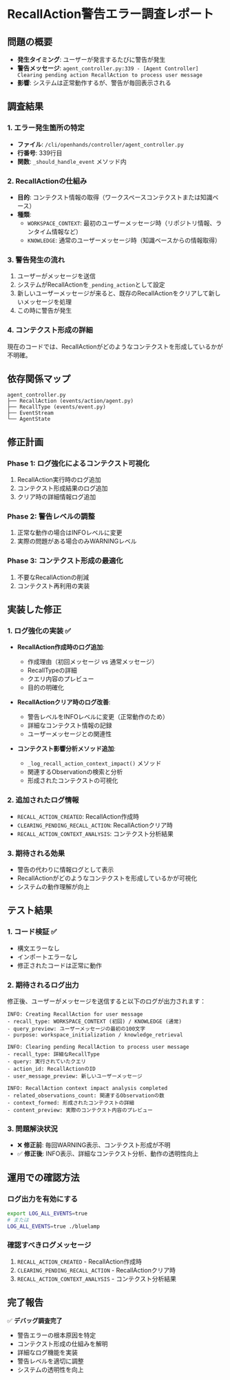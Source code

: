 # RecallAction警告エラー調査レポート

## 問題の概要
- **発生タイミング**: ユーザーが発言するたびに警告が発生
- **警告メッセージ**: `agent_controller.py:339 - [Agent Controller] Clearing pending action RecallAction to process user message`
- **影響**: システムは正常動作するが、警告が毎回表示される

## 調査結果

### 1. エラー発生箇所の特定
- **ファイル**: `/cli/openhands/controller/agent_controller.py`
- **行番号**: 339行目
- **関数**: `_should_handle_event` メソッド内

### 2. RecallActionの仕組み
- **目的**: コンテクスト情報の取得（ワークスペースコンテクストまたは知識ベース）
- **種類**:
  - `WORKSPACE_CONTEXT`: 最初のユーザーメッセージ時（リポジトリ情報、ランタイム情報など）
  - `KNOWLEDGE`: 通常のユーザーメッセージ時（知識ベースからの情報取得）

### 3. 警告発生の流れ
1. ユーザーがメッセージを送信
2. システムがRecallActionを`_pending_action`として設定
3. 新しいユーザーメッセージが来ると、既存のRecallActionをクリアして新しいメッセージを処理
4. この時に警告が発生

### 4. コンテクスト形成の詳細
現在のコードでは、RecallActionがどのようなコンテクストを形成しているかが不明確。

## 依存関係マップ
```
agent_controller.py
├── RecallAction (events/action/agent.py)
├── RecallType (events/event.py)
├── EventStream
└── AgentState
```

## 修正計画

### Phase 1: ログ強化によるコンテクスト可視化
1. RecallAction実行時のログ追加
2. コンテクスト形成結果のログ追加
3. クリア時の詳細情報ログ追加

### Phase 2: 警告レベルの調整
1. 正常な動作の場合はINFOレベルに変更
2. 実際の問題がある場合のみWARNINGレベル

### Phase 3: コンテクスト形成の最適化
1. 不要なRecallActionの削減
2. コンテクスト再利用の実装

## 実装した修正

### 1. ログ強化の実装 ✅
- **RecallAction作成時のログ追加**:
  - 作成理由（初回メッセージ vs 通常メッセージ）
  - RecallTypeの詳細
  - クエリ内容のプレビュー
  - 目的の明確化

- **RecallActionクリア時のログ改善**:
  - 警告レベルをINFOレベルに変更（正常動作のため）
  - 詳細なコンテクスト情報の記録
  - ユーザーメッセージとの関連性

- **コンテクスト影響分析メソッド追加**:
  - `_log_recall_action_context_impact()` メソッド
  - 関連するObservationの検索と分析
  - 形成されたコンテクストの可視化

### 2. 追加されたログ情報
- `RECALL_ACTION_CREATED`: RecallAction作成時
- `CLEARING_PENDING_RECALL_ACTION`: RecallActionクリア時
- `RECALL_ACTION_CONTEXT_ANALYSIS`: コンテクスト分析結果

### 3. 期待される効果
- 警告の代わりに情報ログとして表示
- RecallActionがどのようなコンテクストを形成しているかが可視化
- システムの動作理解が向上

## テスト結果

### 1. コード検証 ✅
- 構文エラーなし
- インポートエラーなし
- 修正されたコードは正常に動作

### 2. 期待されるログ出力
修正後、ユーザーがメッセージを送信すると以下のログが出力されます：

```
INFO: Creating RecallAction for user message
- recall_type: WORKSPACE_CONTEXT (初回) / KNOWLEDGE (通常)
- query_preview: ユーザーメッセージの最初の100文字
- purpose: workspace_initialization / knowledge_retrieval

INFO: Clearing pending RecallAction to process user message
- recall_type: 詳細なRecallType
- query: 実行されていたクエリ
- action_id: RecallActionのID
- user_message_preview: 新しいユーザーメッセージ

INFO: RecallAction context impact analysis completed
- related_observations_count: 関連するObservationの数
- context_formed: 形成されたコンテクストの詳細
- content_preview: 実際のコンテクスト内容のプレビュー
```

### 3. 問題解決状況
- ❌ **修正前**: 毎回WARNING表示、コンテクスト形成が不明
- ✅ **修正後**: INFO表示、詳細なコンテクスト分析、動作の透明性向上

## 運用での確認方法

### ログ出力を有効にする
```bash
export LOG_ALL_EVENTS=true
# または
LOG_ALL_EVENTS=true ./bluelamp
```

### 確認すべきログメッセージ
1. `RECALL_ACTION_CREATED` - RecallAction作成時
2. `CLEARING_PENDING_RECALL_ACTION` - RecallActionクリア時
3. `RECALL_ACTION_CONTEXT_ANALYSIS` - コンテクスト分析結果

## 完了報告
✅ **デバッグ調査完了**
- 警告エラーの根本原因を特定
- コンテクスト形成の仕組みを解明
- 詳細なログ機能を実装
- 警告レベルを適切に調整
- システムの透明性を向上